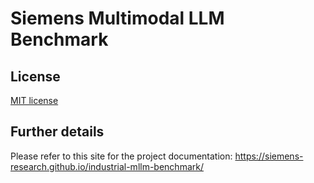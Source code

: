 <!--
    SPDX-FileCopyrightText: Copyright 2024 Siemens AG
    SPDX-License-Identifier: MIT
-->
# Siemens Multimodal LLM Benchmark

## License

[MIT license](./LICENSE)

## Further details

Please refer to this site for the project documentation: https://siemens-research.github.io/industrial-mllm-benchmark/
